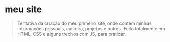 # meu site
> Tentativa da criação do meu primeiro site, onde contém minhas informações pessoais, carreira, projetos e outros. Feito totalmente em HTML, CSS e alguns trechos com JS, para praticar.
